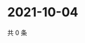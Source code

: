 # 2021-10-04

共 0 条

<!-- BEGIN -->
<!-- 最后更新时间 Mon Oct 04 2021 08:56:01 GMT+0800 (China Standard Time) -->

<!-- END -->
